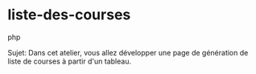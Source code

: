 # liste-des-courses
php

Sujet:
Dans cet atelier, vous allez développer une page de génération de liste de courses à partir d'un tableau.
